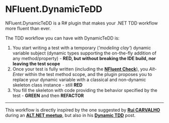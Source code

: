 NFluent.DynamicTeDD
===================

NFluent.DynamicTeDD is a R# plugin that makes your .NET TDD workflow more fluent than ever.

The TDD workflow you can have with DynamicTeDD is:

1. You start writing a test with a temporary (*'modeling clay'*) dynamic variable subject (dynamic types supporting the on-the-fly addition of any method/property) - __RED, but without breaking the IDE build, nor leaving the test scope__
2. Once your test is fully written (including the __[NFluent Check](http://www.n-fluent.net)__), you *Alt-Enter* within the test method scope, and the plugin proposes you to replace your dynamic variable with a classical and non-dynamic skeleton class instance - still __RED__
3. You fill the skeleton with code providing the behavior specified by the test - __GREEN__ and then __REFACTOR__

- - -
This workflow is directly inspired by the one suggested by __[Rui CARVALHO](https://twitter.com/rhwy)__ during an __[ALT.NET meetup](http://www.meetup.com/altnetfr/events/153888012/)__, but also in his __[Dynamic TDD](http://www.codedistillers.com/rui/2013/12/23/dynamic-tdd/)__ post.


